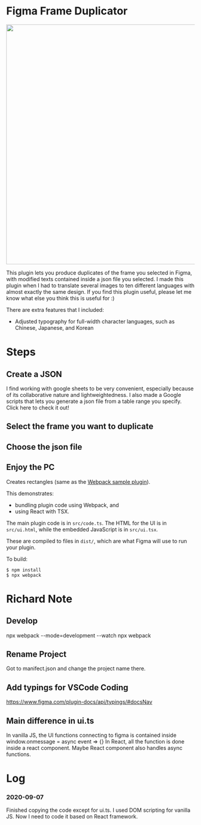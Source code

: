 # Figma Frame Duplicator 

<img src="src/screenshots/anim01.gif" width="640" />

This plugin lets you produce duplicates of the frame you selected in Figma, with modified texts contained inside a json file you selected.
I made this plugin when I had to translate several images to ten different languages with almost exactly the same design. If you find this plugin useful, please let me know what else you think this is useful for :)

There are extra features that I included:
- Adjusted typography for full-width character languages, such as Chinese, Japanese, and Korean

# Steps

## Create a JSON

I find working with google sheets to be very convenient, especially because of its collaborative nature and lightweightedness. I also made a Google scripts that lets you generate a json file from a table range you specify. Click here to check it out!

## Select the frame you want to duplicate

## Choose the json file

## Enjoy the PC

Creates rectangles (same as the [Webpack sample plugin][webpack]).

This demonstrates:

- bundling plugin code using Webpack, and
- using React with TSX.

The main plugin code is in `src/code.ts`. The HTML for the UI is in
`src/ui.html`, while the embedded JavaScript is in `src/ui.tsx`.

These are compiled to files in `dist/`, which are what Figma will use to run
your plugin.

To build:

    $ npm install
    $ npx webpack

[webpack]: ../webpack/

# Richard Note

## Develop
npx webpack --mode=development --watch
npx webpack

## Rename Project

Got to manifect.json and change the project name there.

## Add typings for VSCode Coding

https://www.figma.com/plugin-docs/api/typings/#docsNav

## Main difference in ui.ts
In vanilla JS, the UI functions connecting to figma is contained inside window.onmessage = async event => {}
In React, all the function is done inside a react component. Maybe React component also handles async functions.

# Log

### 2020-09-07
Finished copying the code except for ui.ts. I used DOM scripting for vanilla JS. Now I need to code it based on React framework.

